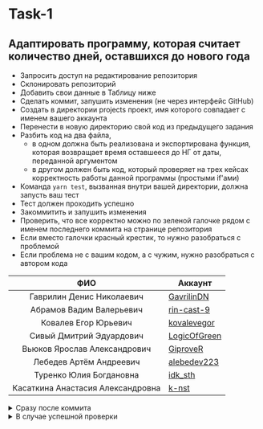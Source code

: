 # Task-1
## Адаптировать программу, которая считает количество дней, оставшихся до нового года   
- Запросить доступ на редактирование репозитория
- Склонировать репозиторий
- Добавить свои данные в Таблицу ниже
- Сделать коммит, запушить изменения (не через интерфейс GitHub)
- Создать в директории projects проект, имя которого совпадает с именем вашего аккаунта
- Перенести в новую директорию свой код из предыдущего задания
- Разбить код на два файла, 
	- в одном должна быть реализована и экспортирована функция, которая возвращает время оставшееся до НГ от даты, переданной аргументом
	- в другом должен быть код, который проверяет на трех кейсах корректность работы данной программы
(простыми if'ами)
- Команда `yarn test`, вызванная внутри вашей директории, должна запусть ваш тест
- Тест должен проходить успешно
- Закоммитить и запушить изменения
- Проверить, что все корректно можно по зеленой галочке рядом с именем последнего коммита на странице репозитория
- Если вместо галочки красный крестик, то нужно разобраться с проблемой
- Если проблема не с вашим кодом, а с чужим, нужно разобраться с автором кода


| ФИО | Аккаунт |
| :-:	|  ---	|
| Гаврилин Денис Николаевич | [GavrilinDN](//github.com/gavrilindn) |
| Абрамов Вадим Валерьевич | [rin-cast-9](https://github.com/rin-cast-9) |
| Ковалев Егор Юрьевич | [kovalevegor](https://github.com/kovalevegor) |
| Сивый Дмитрий Эдуардович | [ LogicOfGreen ](https://github.com/LogicOfGreen) |
| Вьюков Ярослав Александрович | [ GiproveR ](https://github.com/GiproveR) |
| Лебедев Артём Андреевич | [ alebedev223 ](https://github.com/alebedev223) |
| Туренко Юлия Богдановна | [ idk_sth ](https://github.com/idksth) |
| Касаткина Анастасия Александровна | [k-nst](https://github.com/k-nst) |
<details>
<summary>Сразу после коммита</summary>
	
![image](https://github.com/user-attachments/assets/0eeb0610-4045-4cad-9078-2ba15fe0a4b0)
![image](https://github.com/user-attachments/assets/73be8577-37c7-4365-8393-8b3c08897bb6)
</details>

<details>
<summary>В случае успешной проверки</summary>
	
![image](https://github.com/user-attachments/assets/0d1c6dc8-bb19-49b6-b464-d147b306d82e)
![image](https://github.com/user-attachments/assets/ee9ff287-2522-4e39-b270-b60bce663889)
</details>

